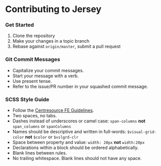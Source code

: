 # Contributing to Jersey

### Get Started
1. Clone the repository
2. Make your changes in a topic branch
3. Rebase against `origin/master`, submit a pull request


### Git Commit Messages
- Capitalize your commit messages.
- Start your message with a verb.
- Use present tense.
- Refer to the issue/PR number in your squashed commit message.


### SCSS Style Guide
- Follow the [Centresource FE Guidelines](https://sites.google.com/a/centresource.com/csintranet/Home/development/centresource-fe-dev-guide).
- Two spaces, no tabs.
- Dashes instead of underscores or camel case: `span-columns` **not** `span_columns` or `spanColumns`
- Names should be descriptive and written in full-words: `$visual-grid-color` **not** `$color` or `$vslgrd-clr`
- Space between property and value: `width: 20px` **not** `width:20px`
- Declarations within a block should be ordered alphabetically.
- Blank lines between rules.
- No trailing whitespace. Blank lines should not have any space.
